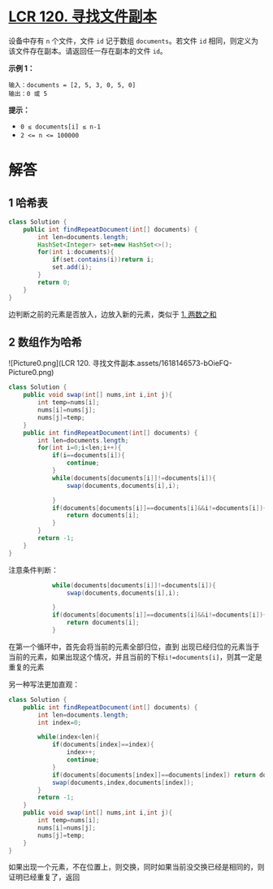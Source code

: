 # [LCR 120. 寻找文件副本](https://leetcode.cn/problems/shu-zu-zhong-zhong-fu-de-shu-zi-lcof/)

设备中存有 `n` 个文件，文件 `id` 记于数组 `documents`。若文件 `id` 相同，则定义为该文件存在副本。请返回任一存在副本的文件 `id`。

 

**示例 1：**

```
输入：documents = [2, 5, 3, 0, 5, 0]
输出：0 或 5
```

 

**提示：**

- `0 ≤ documents[i] ≤ n-1`
- `2 <= n <= 100000`



# 解答

## 1 哈希表

```java
class Solution {
    public int findRepeatDocument(int[] documents) {
        int len=documents.length;
        HashSet<Integer> set=new HashSet<>();
        for(int i:documents){
            if(set.contains(i))return i;
            set.add(i);
        }
        return 0;
    }
}
```

边判断之前的元素是否放入，边放入新的元素，类似于 [1. 两数之和](https://leetcode.cn/problems/two-sum/)



## 2 数组作为哈希

![Picture0.png](LCR 120. 寻找文件副本.assets/1618146573-bOieFQ-Picture0.png)

```java
class Solution {
    public void swap(int[] nums,int i,int j){
        int temp=nums[i];
        nums[i]=nums[j];
        nums[j]=temp;
    }
    public int findRepeatDocument(int[] documents) {
        int len=documents.length;
        for(int i=0;i<len;i++){
            if(i==documents[i]){
                continue;
            }
            while(documents[documents[i]]!=documents[i]){
                swap(documents,documents[i],i);

            }
            if(documents[documents[i]]==documents[i]&&i!=documents[i]){
                return documents[i];
            }
        }
        return -1;
    }
}
```

注意条件判断：

```java
			while(documents[documents[i]]!=documents[i]){
                swap(documents,documents[i],i);

            }
            if(documents[documents[i]]==documents[i]&&i!=documents[i]){
                return documents[i];
            }
```

在第一个循环中，首先会将当前的元素全部归位，直到 出现已经归位的元素当于当前的元素，如果出现这个情况，并且当前的下标`i!=documents[i]`，则其一定是重复的元素



另一种写法更加直观：

```java
class Solution {
    public int findRepeatDocument(int[] documents) {
        int len=documents.length;
        int index=0;

        while(index<len){
            if(documents[index]==index){
                index++;
                continue;
            }
            if(documents[documents[index]]==documents[index]) return documents[index];
            swap(documents,index,documents[index]);
        }
        return -1;
    }
    public void swap(int[] nums,int i,int j){
        int temp=nums[i];
        nums[i]=nums[j];
        nums[j]=temp;
    }
}
```

如果出现一个元素，不在位置上，则交换，同时如果当前没交换已经是相同的，则证明已经重复了，返回

